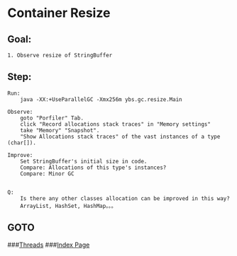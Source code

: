 Container Resize
==
Goal:
--
	1. Observe resize of StringBuffer


Step:
--
	Run: 
		java -XX:+UseParallelGC -Xmx256m ybs.gc.resize.Main

	Observe: 
		goto "Porfiler" Tab.
		click "Record allocations stack traces" in "Memory settings"
		take "Memory" "Snapshot".
		"Show Allocations stack traces" of the vast instances of a type (char[]).

	Improve:
		Set StringBuffer's initial size in code.
		Compare: Allocations of this type's instances?
		Compare: Minor GC

	
	Q: 
		Is there any other classes allocation can be improved in this way?
		ArrayList, HashSet, HashMap。。。

GOTO
--
###[Threads](../thread/README.md)
###[Index Page](../../../../../../README.md)